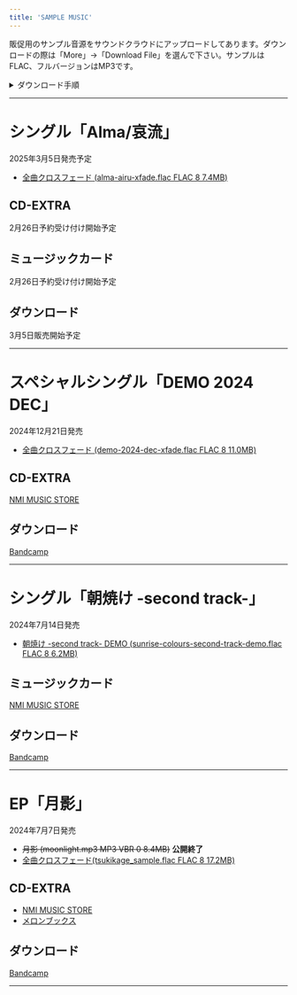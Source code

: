```yaml
---
title: 'SAMPLE MUSIC'
---
```


販促用のサンプル音源をサウンドクラウドにアップロードしてあります。ダウンロードの際は「More」→「Download File」を選んで下さい。サンプルはFLAC、フルバージョンはMP3です。

<details>
 <summary>ダウンロード手順</summary>

1. ウェブブラウザーで楽曲のページを開く。

{{< figure src="/img/others/sample-01.png" position="left" width="500">}}

2.「More」ボタンを押すとメニューが開くので、「Download File」をクリックするとダウンロードが始まる。

{{< figure src="/img/others/sample-02.png" position="left">}}
</details>

----
# シングル「Alma/哀流」
2025年3月5日発売予定

- [全曲クロスフェード (alma-airu-xfade.flac FLAC 8 7.4MB)](https://soundcloud.com/hayatehay/alma-airu-crossfade-demo)

## CD-EXTRA
2月26日予約受け付け開始予定
<!-- [NMI MUSIC STORE](https://nmimusic.booth.pm/items/6605148) -->

## ミュージックカード
2月26日予約受け付け開始予定
<!-- [NMI MUSIC STORE](https://nmimusic.booth.pm/items/6605491) -->

## ダウンロード
3月5日販売開始予定
<!-- [Bandcamp](https://jinasanami.bandcamp.com/album/alma-airu) -->

----

# スペシャルシングル「DEMO 2024 DEC」
2024年12月21日発売

- [全曲クロスフェード (demo-2024-dec-xfade.flac FLAC 8 11.0MB)](https://soundcloud.com/hayatehay/demo-2024-dec-crossfade-demo)

## CD-EXTRA
[NMI MUSIC STORE](https://nmimusic.booth.pm/items/6371255/)

## ダウンロード
[Bandcamp](https://jinasanami.bandcamp.com/album/demo-2024-dec)

----
# シングル「朝焼け -second track-」
2024年7月14日発売

- [朝焼け -second track- DEMO (sunrise-colours-second-track-demo.flac FLAC 8 6.2MB)](https://soundcloud.com/hayatehay/sunrise-colours-second-track-demo) 

## ミュージックカード
[NMI MUSIC STORE](https://nmimusic.booth.pm/items/6389085)

## ダウンロード
[Bandcamp](https://jinasanami.bandcamp.com/album/sunrise-colours-second-track)

----
# EP「月影」
2024年7月7日発売

- ~~月影 (moonlight.mp3 MP3 VBR 0 8.4MB)~~ **公開終了**
- [全曲クロスフェード(tsukikage_sample.flac FLAC 8 17.2MB)](https://soundcloud.com/hayatehay/tsukikage-crossfade)

## CD-EXTRA
- [NMI MUSIC STORE](https://nmimusic.booth.pm/items/5865685)
- [メロンブックス](https://www.melonbooks.co.jp/detail/detail.php?product_id=2527472)

## ダウンロード
[Bandcamp](https://jinasanami.bandcamp.com/album/tsukikage)

----
